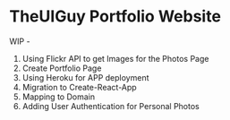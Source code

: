 # TheUIGuy Portfolio Website
WIP - 
1. Using Flickr API to get Images for the Photos Page
2. Create Portfolio Page
3. Using Heroku for APP deployment
4. Migration to Create-React-App
5. Mapping to Domain
6. Adding User Authentication for Personal Photos
